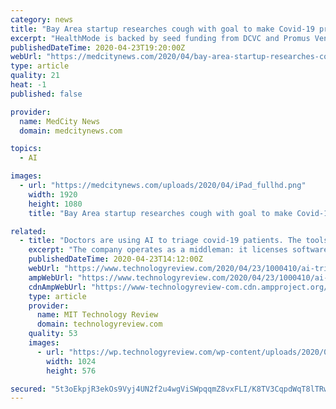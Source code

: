 ```yaml
---
category: news
title: "Bay Area startup researches cough with goal to make Covid-19 predictions"
excerpt: "HealthMode is backed by seed funding from DCVC and Promus Ventures, Karlin said, though the startup does not appear to be listed as a portfolio company ... We are just getting the cough sounds along with the other information so we can try to train an AI or ML model to determine what they can predict.” Karlin said, in a phone interview."
publishedDateTime: 2020-04-23T19:20:00Z
webUrl: "https://medcitynews.com/2020/04/bay-area-startup-researches-cough-with-goal-to-make-covid-19-predictions/"
type: article
quality: 21
heat: -1
published: false

provider:
  name: MedCity News
  domain: medcitynews.com

topics:
  - AI

images:
  - url: "https://medcitynews.com/uploads/2020/04/iPad_fullhd.png"
    width: 1920
    height: 1080
    title: "Bay Area startup researches cough with goal to make Covid-19 predictions"

related:
  - title: "Doctors are using AI to triage covid-19 patients. The tools may be here to stay"
    excerpt: "The company operates as a middleman: it licenses software from firms like Qure.ai and a Seoul-based startup called Lunit and offers the package of options to hospitals. Before the pandemic, however, it struggled to gain traction. “Customers were interested in the artificial-intelligence application for imaging,” Durand says, “but they ..."
    publishedDateTime: 2020-04-23T14:12:00Z
    webUrl: "https://www.technologyreview.com/2020/04/23/1000410/ai-triage-covid-19-patients-health-care/"
    ampWebUrl: "https://www.technologyreview.com/2020/04/23/1000410/ai-triage-covid-19-patients-health-care/amp/"
    cdnAmpWebUrl: "https://www-technologyreview-com.cdn.ampproject.org/c/s/www.technologyreview.com/2020/04/23/1000410/ai-triage-covid-19-patients-health-care/amp/"
    type: article
    provider:
      name: MIT Technology Review
      domain: technologyreview.com
    quality: 53
    images:
      - url: "https://wp.technologyreview.com/wp-content/uploads/2020/04/cropped-GettyImages-1192868131_web.jpg?w=1024"
        width: 1024
        height: 576

secured: "5t3oEkpjR3ekOs9Vyj4UN2f2u4wgViSWpqqmZ8vxFLI/K8TV3CqpdWqT8lTRwt/WVydLEXNbRutOU77CrDysqpaGU/f4HRu1hDrVVSff4vfrpKOf1NWAA/milnMN8MGt8Q5nMFQC0DRpv+85KYRP7CweJCt6b80CePxNEMNHOfDJ2WUGyR/DtoF5tgDEKB1WUjq3t2ec4rr7bvME0n6UFmVOvD+3+dGmvbJ3mt4GbwhMHxoxzcsNsfFXhbWaZDB3H/zSHaf3W9Nv4rtA8y1Ym0xayhrUgDhKZExuArdCDTfVHLxBNqtU8UMjm88dgxTD;PMreXaAkyNIadqLj7EV8kQ=="
---
```


